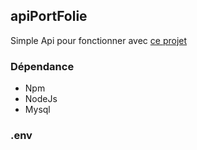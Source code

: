 ## **apiPortFolie**

Simple Api pour fonctionner avec [ce projet](https://github.com/Hemael/portfolio)


### Dépendance
- Npm
- NodeJs
- Mysql

### .env
```

```
